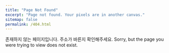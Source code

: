 ```yaml
---
title: "Page Not Found"
excerpt: "Page not found. Your pixels are in another canvas."
sitemap: false
permalink: /404.html
---
```


존재하지 않는 페이지입니다. 주소가 바른지 확인해주세요.
Sorry, but the page you were trying to view does not exist.

